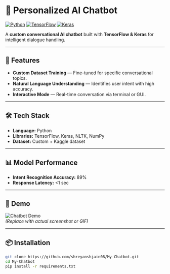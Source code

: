 # 🤖 Personalized AI Chatbot

[![Python](https://img.shields.io/badge/Python-3.9+-blue.svg)]()
[![TensorFlow](https://img.shields.io/badge/TensorFlow-2.x-orange.svg)]()
[![Keras](https://img.shields.io/badge/Keras-Deep%20Learning-red.svg)]()

A **custom conversational AI chatbot** built with **TensorFlow & Keras** for intelligent dialogue handling.

---

## 🚀 Features
- **Custom Dataset Training** — Fine-tuned for specific conversational topics.
- **Natural Language Understanding** — Identifies user intent with high accuracy.
- **Interactive Mode** — Real-time conversation via terminal or GUI.

---

## 🛠 Tech Stack
- **Language:** Python  
- **Libraries:** TensorFlow, Keras, NLTK, NumPy  
- **Dataset:** Custom + Kaggle dataset  

---

## 📊 Model Performance
- **Intent Recognition Accuracy:** 89%  
- **Response Latency:** <1 sec  

---

## 📸 Demo
![Chatbot Demo](chatbot.gif)  
*(Replace with actual screenshot or GIF)*

---

## 📦 Installation
```bash
git clone https://github.com/shreyanshjain08/My-Chatbot.git
cd My-Chatbot
pip install -r requirements.txt
